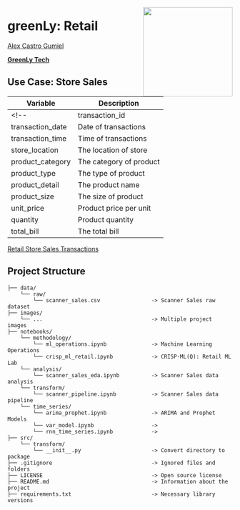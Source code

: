[<img align="right" src="images/greenly_tech.png" width="200px">](https://greenlytech.com/)

# greenLy: Retail

[Alex Castro Gumiel](https://www.linkedin.com/in/alex-castro-gumiel/)
<!-- [Mireya Quinteros Hernandez](https://www.linkedin.com/in/mireyaquinteros/) -->
[**GreenLy Tech**](https://greenlytech.com/)

## Use Case: Store Sales

<!-- The dataset contains 11 variables and 149116 instances. -->

|Variable|Description|
|--------|-----------|
<!-- |transaction_id|Transaction ID|
|transaction_date|Date of transactions|
|transaction_time|Time of transactions|
|store_location|The location of store|
|product_category|The category of product|
|product_type|The type of product|
|product_detail|The product name|	
|product_size|The size of product|
|unit_price|Product price per unit|
|quantity|Product quantity|
|total_bill|The total bill| -->

[Retail Store Sales Transactions](https://www.kaggle.com/datasets/marian447/retail-store-sales-transactions)

## Project Structure

    ├── data/
        └── raw/
            └── scanner_sales.csv                -> Scanner Sales raw dataset
    ├── images/
        └── ...                                  -> Multiple project images
    ├── notebooks/
        └── methodology/
            └── ml_operations.ipynb              -> Machine Learning Operations
            └── crisp_ml_retail.ipynb            -> CRISP-ML(Q): Retail ML Lab
        └── analysis/
            └── scanner_sales_eda.ipynb          -> Scanner Sales data analysis
        └── transform/
            └── scanner_pipeline.ipynb           -> Scanner Sales data pipeline
        └── time_series/
            └── arima_prophet.ipynb              -> ARIMA and Prophet Models
            └── var_model.ipynb                  -> 
            └── rnn_time_series.ipynb            -> 
    ├── src/
        └── transform/
            └── __init__.py                      -> Convert directory to package
    ├── .gitignore                               -> Ignored files and folders
    ├── LICENSE                                  -> Open source license
    ├── README.md                                -> Information about the project
    ├── requirements.txt                         -> Necessary library versions
